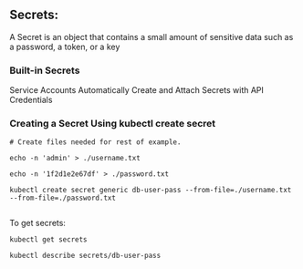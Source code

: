 ## Secrets:

A Secret is an object that contains a small amount of sensitive data such as a password, a token, or a key

### Built-in Secrets

Service Accounts Automatically Create and Attach Secrets with API Credentials


### Creating a Secret Using kubectl create secret

```
# Create files needed for rest of example.

echo -n 'admin' > ./username.txt

echo -n '1f2d1e2e67df' > ./password.txt

kubectl create secret generic db-user-pass --from-file=./username.txt --from-file=./password.txt


```
To get secrets:

`kubectl get secrets`

`kubectl describe secrets/db-user-pass`



